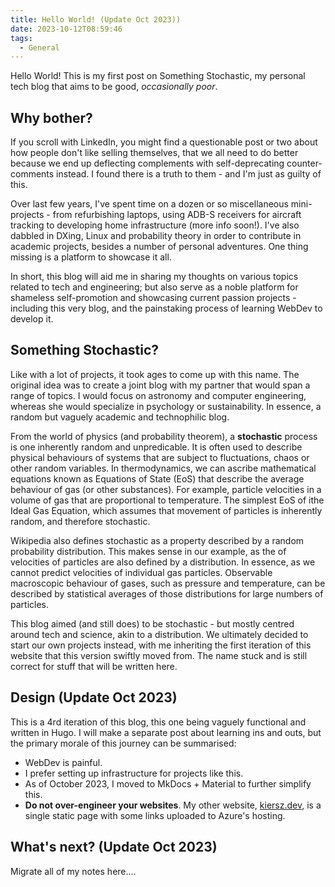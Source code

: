 ```yaml
---
title: Hello World! (Update Oct 2023))
date: 2023-10-12T08:59:46
tags:
  - General
---
```


Hello World! This is my first post on Something Stochastic, my personal tech blog that aims to be good, _occasionally poor_.

## Why bother?

If you scroll with LinkedIn, you might find a questionable post or two about how people don't like selling themselves, that we all need to do better because we end up deflecting complements with self-deprecating counter-comments instead. I found there is a truth to them - and I'm just as guilty of this.

Over last few years, I've spent time on a dozen or so miscellaneous mini-projects - from refurbishing laptops, using ADB-S receivers for aircraft tracking to developing home infrastructure (more info soon!). I've also dabbled in DXing, Linux and probability theory in order to contribute in academic projects, besides a number of personal adventures. One thing missing is a platform to showcase it all.

In short, this blog will aid me in sharing my thoughts on various topics related to tech and engineering; but also serve as a noble platform for shameless self-promotion and showcasing current passion projects - including this very blog, and the painstaking process of learning WebDev to develop it.

## Something Stochastic?

Like with a lot of projects, it took ages to come up with this name. The original idea was to create a joint blog with my partner that would span a range of topics. I would focus on astronomy and computer engineering, whereas she would specialize in psychology or sustainability. In essence, a random but vaguely academic and technophilic blog.

From the world of physics (and probability theorem), a **stochastic** process is one inherently random and unpredicable. It is often used to describe physical behaviours of systems that are subject to fluctuations, chaos or other random variables. In thermodynamics, we can ascribe mathematical equations known as Equations of State (EoS) that describe the average behaviour of gas (or other substances). For example, particle velocities in a volume of gas that are proportional to temperature. The simplest EoS of ithe Ideal Gas Equation, which assumes that movement of particles is inherently random, and therefore stochastic.

Wikipedia also defines stochastic as a property described by a random probability distribution. This makes sense in our example, as the of velocities of particles are also defined by a distribution. In essence, as we cannot predict velocities of individual gas particles. Observable macroscopic behaviour of gases, such as pressure and temperature, can be described by statistical averages of those distributions for large numbers of particles.

This blog aimed (and still does) to be stochastic - but mostly centred around tech and science, akin to a distribution. We ultimately decided to start our own projects instead, with me inheriting the first iteration of this website that this version swiftly moved from. The name stuck and is still correct for stuff that will be written here.

## Design (Update Oct 2023)

This is a 4rd iteration of this blog, this one being vaguely functional and written in Hugo. I will make a separate post about learning ins and outs, but the primary morale of this journey can be summarised: 

* WebDev is painful.
* I prefer setting up infrastructure for projects like this.
* As of October 2023, I moved to MkDocs + Material to further simplify this.
* **Do not over-engineer your websites**. My other website, [kiersz.dev](https://kiersz.dev), is a single static page with some links uploaded to Azure's hosting.

## What's next? (Update Oct 2023)

Migrate all of my notes here....